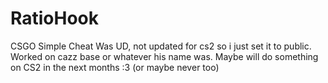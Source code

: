 # RatioHook
CSGO Simple Cheat
Was UD, not updated for cs2 so i just set it to public. Worked on cazz base or whatever his name was. Maybe will do something on CS2 in the next months :3 (or maybe never too)
